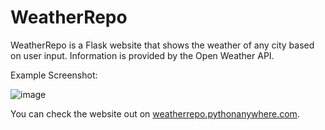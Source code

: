 # WeatherRepo

WeatherRepo is a Flask website that shows the weather of any city based on user input. Information is provided by the Open Weather API.

Example Screenshot:

![image](https://github.com/DavidDuongCS/weatherrepo/assets/68204332/8c7dc780-149d-4355-b8f0-ca77987a6722)

You can check the website out on [weatherrepo.pythonanywhere.com](https://weatherrepo.pythonanywhere.com/).
